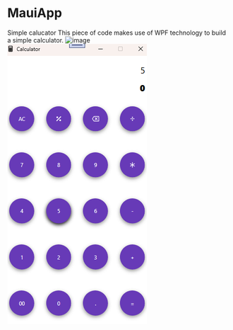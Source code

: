 # MauiApp
Simple calucator
This piece of code makes use of WPF technology to build a simple calculator.
![image](https://user-images.githubusercontent.com/57104761/177045571-3b3b6f40-ce53-4388-a1e9-e5ac0e706fbc.png)
![image](https://github.com/djaliloua/Calculator/blob/master/image.png)
